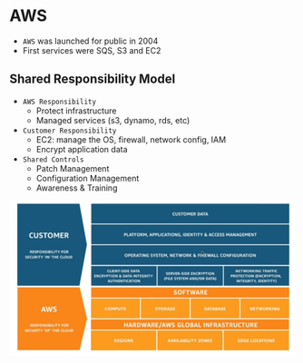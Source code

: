 # AWS

- `AWS` was launched for public in 2004
- First services were SQS, S3 and EC2

## Shared Responsibility Model

- `AWS Responsibility`
  - Protect infrastructure
  - Managed services (s3, dynamo, rds, etc)
- `Customer Responsibility`
  - EC2: manage the OS, firewall, network config, IAM
  - Encrypt application data
- `Shared Controls`
  - Patch Management
  - Configuration Management
  - Awareness & Training

![Shared Responsibility](.images/shared-responsibility.png)
